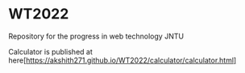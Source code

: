 # WT2022
Repository for the progress in web technology JNTU

Calculator is published at here[https://akshith271.github.io/WT2022/calculator/calculator.html]
